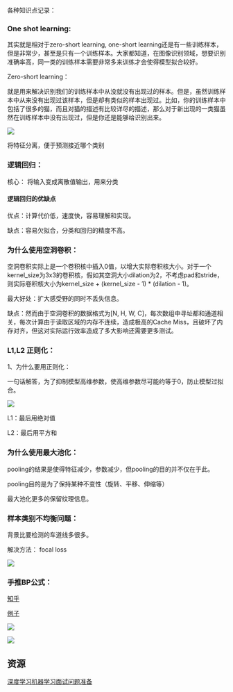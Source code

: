 各种知识点记录：



### One shot learning:

其实就是相对于zero-short learning, one-short learning还是有一些训练样本，但是非常少，甚至是只有一个训练样本。大家都知道，在图像识别领域，想要识别准确率高，同一类的训练样本需要非常多来训练才会使得模型拟合较好。


Zero-short learning：

就是用来解决识别我们的训练样本中从没就没有出现过的样本。但是，虽然训练样本中从来没有出现过该样本，但是却有类似的样本出现过。比如，你的训练样本中包括了很多的猫，而且对猫的描述有比较详尽的描述，那么对于新出现的一类猫虽然在训练样本中没有出现过，但是你还是能够给识别出来。

![](https://pic2.zhimg.com/v2-c94bc52d768787b5e6b773ffdb92e339_b.gif)

将特征分离，便于预测接近哪个类别

### 逻辑回归：

核心： 将输入变成离散值输出，用来分类

#### 逻辑回归的优缺点

优点：计算代价低，速度快，容易理解和实现。

缺点：容易欠拟合，分类和回归的精度不高。

### 为什么使用空洞卷积：

空洞卷积实际上是一个卷积核中插入0值，以增大实际卷积核大小。对于一个kernel_size为3x3的卷积核，假如其空洞大小dilation为2，不考虑pad和stride，则实际卷积核大小为kernel_size + (kernel_size - 1) * (dilation - 1)。

最大好处：扩大感受野的同时不丢失信息。

缺点：然而由于空洞卷积的数据格式为[N, H, W, C]，每次数组中寻址都和通道相关，每次计算由于读取区域的内存不连续，造成极高的Cache Miss，且破坏了内存对齐，但这对实际运行效率造成了多大影响还需要更多测试。


### L1,L2 正则化：

1、为什么要用正则化：

一句话解答，为了抑制模型高维参数，使高维参数尽可能约等于0，防止模型过拟合。

![](https://images2018.cnblogs.com/blog/1238724/201807/1238724-20180724172501078-518207268.jpg)

L1：最后用绝对值

L2：最后用平方和


### 为什么使用最大池化：

pooling的结果是使得特征减少，参数减少，但pooling的目的并不仅在于此。

pooling目的是为了保持某种不变性（旋转、平移、伸缩等）

最大池化更多的保留纹理信息。

### 样本类别不均衡问题：

背景比要检测的车道线多很多。

解决方法： focal loss

![](https://images2018.cnblogs.com/blog/1055519/201808/1055519-20180818162755861-24998254.png)




### 手推BP公式：

[知乎](https://zhuanlan.zhihu.com/p/33394477)

[例子](https://blog.csdn.net/dare_kz/article/details/77603522)

![](https://github.com/greenfishflying/wzx-Paper-notes/blob/master/image/bp1.jpeg)

![](https://github.com/greenfishflying/wzx-Paper-notes/blob/master/image/bp2.jpeg)


## 资源

[深度学习机器学习面试问题准备](https://www.cnblogs.com/houjun/p/8535471.html)
